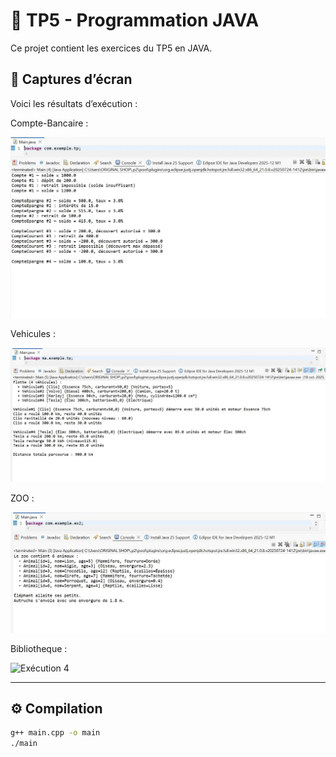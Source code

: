 # 🧠 TP5 - Programmation JAVA

Ce projet contient les exercices du TP5 en JAVA.

## 📸 Captures d’écran

Voici les résultats d’exécution :


 Compte-Bancaire : 

![Exécution 1](images/Compte-bancaire.JPG)

Vehicules :

![Exécution 2](images/Vehicules.JPG)

ZOO :

![Exécution 3](images/ZOO.JPG)

Bibliotheque :

![Exécution 4](imagess/Bibliotheque.JPG)

---

## ⚙ Compilation
```bash
g++ main.cpp -o main
./main
